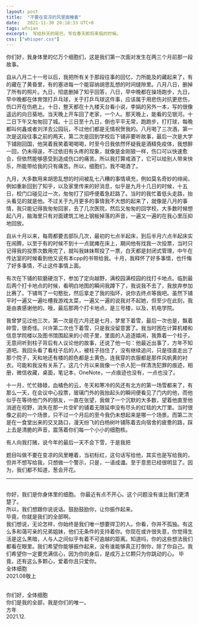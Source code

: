 ```yaml
---
layout: post
title:  "不要在变凉的风里面睡着"
date:   2021-11-30 20:18:33 UTC+8
tags: wfnian
excerpt:  写给秋天的尾巴，写在春天即将来临的时候。
css: ["whisper.css"]
---
```


<p class="pp">你们好，我身体里的亿万个细胞们，这是我们第一次面对发生在两三个月前那一段故事。</p>
<p class="pp">自从八月二十一号以后，我把所有关于那段往事的回忆，力所能及的藏起来了，有的藏在了黄昏里，有的塞进每一个能容纳胡思乱想的时间缝隙里。八月八日，删掉了所有的照片。九日，彻底删掉了知乎回答，八日，早中晚都在操场跑步，九日，早中晚都在体育馆打乒乓球，关于打乒乓球这件事，应该属于用悲伤对抗更悲伤，伤口开在伤疤上。十日，整天都在十九楼天台看小说，李娟的另外一本，写的很像遥远的向日葵地。当天晚上开车回了老家，一个人。那天晚上，能看的见银河。十二日下午又匆匆回了城。十三日至十九日，倒也平平无常，跑跑步，打打球，每晚都叫何鑫或者刘洋去公园玩，不过他们都是无情祝贺我的。八月喝了三次酒，第一次是这段往事之前的两天，第二次是回到学校后下铺非要听故事，最后一次是大学下铺刚回国，他哭着我笑着喝喝喝，时至今日我依然怀疑我是酒精免疫体，我想醉一回，仍未得逞，不过依旧有头疼的现象，就像是金刚狼一样，伤口可以快速愈合，但依然能够感受到造成伤口的痛苦。所以我打算戒酒了，它可以给别人带来快乐，所能带给我的只有痛苦。所以，细胞们，我不喝酒了。</p>
<p class="pp"> 九月，大多数用来胡思乱想的时间被乱七八糟的事情填充，例如莫名奇妙的绯闻，例如重新回到了知乎，以及家里传来的好消息，似乎是九月十几日的时候，十五日，校门口碰见过一次，匆匆打了招呼便着急赶路了。当时的我忙着低头走路，抬头看见的就是他。不过关于九月更多的事情我不大想的起来了，就像是八月的事情，我只能记得我匆匆回家，去了几次医院，然后又匆匆的回学校，大多数时候想起八月，脑海里只有对面建筑工地上钢板掉落的声音，一遍又一遍的在我心里压抑地回放。</p>
<p class="pp">自从十月以来，每周都要去部队几次，最初的七点半起床，到后半月六点半起床实在闹腾，以至于有的时候不到十一点就瘫在床上，期间他有找我一次投票，当时只记得我的投票次数用完了，就叫我妹妹帮投了一票，白天都是封闭式管理，中午在传达室的时候看到他又说有本cpp的书带给我。十月，我释怀了好多事情，也忏悔了好多事情，不止这件事情上面。</p>
<p class="pp">有次在下铺的软磨硬泡下，参加了定向越野，满校园满校园的找打卡地点。临到最后两个打卡地点的时候，看明白地图的瞬间我蹲下了，我说我不去了，我放弃参加比赛了。下铺骂了一句憨批，然后拿走了我的指环，说你去终点等我吧。虽然下铺平时一遍又一遍吐槽我游戏太菜，一遍又一遍的说我对不起她，但至少在此刻，我是由衷感谢他的。哦，最后那两个打卡地点，是三号楼，以及，机电学院。</p>
<p class="pp">我曾梦见过他三次，第一次是在六月还是七月，梦里下着雪，最后一次也是，飘着碎雪，很奇怪。兴许第二次也下着雪，只是我没留意罢了。我当时困在计算机楼和信息学院楼以及图书馆围起来的小院子里，里面的人追逐嬉闹，我靠着一个柱子，无意间听到柱子背后有人议论他的故事，还说了他一句：他最近出事了，方年不知道吧。我回头看了看柱子后的人，被柱子挡住了，没有继续追问，只是径直走出了那个院子，天和地还有楼的颜色都是土黄色，连我穿的衣服都是那件风帆黄的衬衣。可能和我没有关系了。这几个月以来我像一个杀人犯一样清洗犯罪的痕迹，相册，微信收藏，桌面，笔记本，OneNote，一点痕迹也没有，一点也没了。</p>
<p class="pp">十一月，忙忙碌碌，血橘色的云，冬天和寒冷的风还有北方的第一场雪都来了，有那么一天，在会议中心投票，玻璃门外的我抬起头的瞬间便看见了门内的他，而他似乎在等待他门外的朋友，一直在张望，我做了一个沉默的大多数，望着他直至他消逝在视野，消失在那一片空旷的铺着无限延申没有尽头的红毯的大厅里。当时很像之前的一个场景，只不过一个月后的至今我仍未想起来是哪一个场景。而第二次是在一食堂出来的交叉路口，漫天纷飞的白杨树叶铺陈着去向宿舍的疲惫的路，踩上去是清脆的声音，震荡着你们每一个小小的细胞核。</p>
<p class="pp">有人向我打赌，说今年的最后一天不会下雪，于是我把</p>
<p class="pp">题目叫做不要在变凉的风里睡着，当初标红，这句话写给他，其实也是写给我的，但并不想写给我，只想做一个警示，只是，一语成谶。至于意思已经很明显了。因为，我们都不知道，葱会开花。</p>

<hr>

<p class="pp"><br>你好，我们是你身体里的细胞。
你最近有点不开心。这个问题没有谁比我们更清楚了。<br>
所以，我们想跟你说说话。鼓励鼓励你，让你振作起来。<br>
毕竟，你就是我们的全部啊。<br>
我们想说，无论怎样，你始终是我们唯一想要捍卫的人。你看，你并不孤独。有这么多和蔼可亲的兄弟姐妹，他们无条件的支持着你。你现在或许很失意，你觉得生活是这么黑暗，人与人之间似乎有着不可逾越的距离。知道吗，你的这些想法我们都看在眼里。我们希望你能够振作起来，没有谁能够真正打倒你，除了你自己。我们希望你一定要充满信心，因为你的身后，是成万上亿颗只为你跳动的心。
毕竟，还有这么多颗心，爱着你且只爱你。<br>
全体细胞<br>
2021.08敬上
</p>
<p class="pp"><br>你们好，全体细胞<br>
你们是我的全部，我是你们的唯一。<br>
方年<br>
2021.12.
</p>